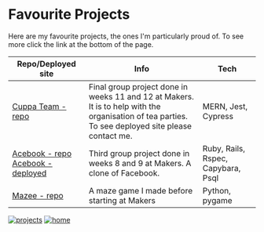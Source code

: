 # Favourite Projects

Here are my favourite projects, the ones I'm particularly proud of. To see more click the link at the bottom of the page.

| Repo/Deployed site | Info | Tech |
| --- | --- | --- |
| [Cuppa Team - repo](https://github.com/cmb84scd/charity-apr2020) | Final group project done in weeks 11 and 12 at Makers. It is to help with the organisation of tea parties. To see deployed site please contact me. | MERN, Jest, Cypress |
| [Acebook - repo](https://github.com/cmb84scd/acebook-HoneyBunnies) [Acebook - deployed](https://acebook-honeybunnies.herokuapp.com/) | Third group project done in weeks 8 and 9 at Makers. A clone of Facebook. | Ruby, Rails, Rspec, Capybara, Psql |
| [Mazee - repo](https://github.com/cmb84scd/Mazee) | A maze game I made before starting at Makers | Python, pygame |

[![projects](https://img.shields.io/badge/-Projects-blueviolet?style=for-the-badge)](https://cmb84scd.github.io/projects)
[![home](https://img.shields.io/badge/-Home-blueviolet?style=for-the-badge)](https://cmb84scd.github.io)
